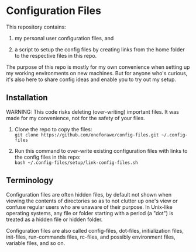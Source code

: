 # Configuration Files

This repository contains:

1. my personal user configuration files, and

2. a script to setup the config files by creating links from the home folder to
the respective files in this repo.

The purpose of this repo is mostly for my own convenience when setting up my
working environments on new machines.  But for anyone who's curious, it's also
here to share config ideas and enable you to try out my setup.


## Installation

WARNING: This code risks deleting (over-writing) important files. It was made
for my convenience, not for the safety of your files.

1. Clone the repo to copy the files:  
   `git clone https://github.com/oneforawe/config-files.git ~/.config-files`

2. Run this command to over-write existing configuration files with links to the
config files in this repo:  
   `bash ~/.config-files/setup/link-config-files.sh`


## Terminology

Configuration files are often hidden files, by default not shown when viewing
the contents of directories so as to not clutter up one's view or confuse
regular users who are unaware of their purpose.  In Unix-like operating systems,
any file or folder starting with a period (a "dot") is treated as a hidden file
or hidden folder.

Configuration files are also called config-files, dot-files, initialization
files, init-files, run-commands files, rc-files, and possibly environment files,
variable files, and so on.

